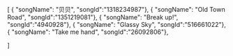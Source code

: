 [
  { "songName": "贝贝", "songId":"1318234987"},
  { "songName": "Old Town Road", "songId":"1351219081"},
  { "songName": "Break up!", "songId":"4940928"},
  { "songName": "Glassy Sky", "songId":"516661022"},
  { "songName": "Take me hand", "songId":"26092806"},
  
]
